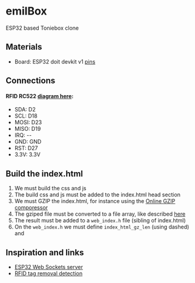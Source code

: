 # emilBox
ESP32 based Toniebox clone

## Materials
- Board: ESP32 doit devkit v1 [pins](https://www.mischianti.org/2021/02/17/doit-esp32-dev-kit-v1-high-resolution-pinout-and-specs/)

## Connections
#### RFID RC522 [diagram here](https://esp32io.com/tutorials/esp32-rfid-nfc):
- SDA:   D2
- SCL:   D18
- MOSI:  D23
- MISO:  D19
- IRQ:   --
- GND:   GND
- RST:   D27
- 3.3V:  3.3V


## Build the index.html
1. We must build the css and js
2. The build css and js must be added to the index.html head section
3. We must GZIP the index.html, for instance using the [Online GZIP comporessor](https://gzip.swimburger.net/)
4. The gziped file must be converted to a file array, like described [here](https://www.mischianti.org/2020/10/26/web-server-with-esp8266-and-esp32-byte-array-gzipped-pages-and-spiffs-2/)
5. The result must be added to a `web_index.h` file (sibling of index.html)
6. On the `web_index.h` we must define `index_html_gz_len` (using dashed) and 


## Inspiration and links

- [ESP32 Web Sockets server](https://shawnhymel.com/1882/how-to-create-a-web-server-with-websockets-using-an-esp32-in-arduino/)
- [RFID tag removal detection](https://github.com/miguelbalboa/rfid/issues/352#issue-282870788)